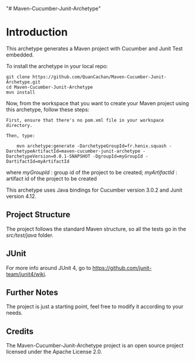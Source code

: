 "# Maven-Cucumber-Junit-Archetype" 

Introduction
============

This archetype generates a Maven project with Cucumber and Junit Test embedded.

To install the archetype in your local repo:

	git clone https://github.com/QuanCachan/Maven-Cucumber-Junit-Archetype.git
	cd Maven-Cucumber-Junit-Archetype
	mvn install

Now, from the workspace that you want to create your Maven project using this archetype, follow these steps:
    
    First, ensure that there's no pom.xml file in your workspace directory.

    Then, type:

        mvn archetype:generate -DarchetypeGroupId=fr.henix.squash -DarchetypeArtifactId=maven-cucumber-junit-archetype -DarchetypeVersion=0.0.1-SNAPSHOT -DgroupId=myGroupId -DartifactId=myArtifactId
    						 
where *myGroupId* : group id of the project to be created; *myArtifactId* : artifact id of the project to be created

This archetype uses Java bindings for Cucumber version 3.0.2 and Junit version 4.12.

Project Structure
-----------------------------------

The project follows the standard Maven structure, so all the tests go in the *src/test/java* folder.  

JUnit
------
For more info around JUnit 4, go to https://github.com/junit-team/junit4/wiki.

Further Notes
-------
The project is just a starting point, feel free to modify it according to your needs. 

Credits
-------
The Maven-Cucumber-Junit-Archetype project is an open source project licensed under the Apache License 2.0.